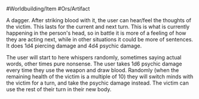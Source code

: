 #Worldbuilding/Item #Ors/Artifact 

A dagger. After striking blood with it, the user can hear/feel the thoughts of the victim. This lasts for the current and next turn. This is what is currently happening in the person's head, so in battle it is more of a feeling of how they are acting next, while in other situations it could be more of sentences. It does 1d4 piercing damage and 4d4 psychic damage. 

The user will start to here whispers randomly, sometimes saying actual words, other times pure nonsense. The user takes 1d6 psychic damage every time they use the weapon and draw blood. Randomly (when the remaining health of the victim is a multiple of 10) they will switch minds with the victim for a turn, and take the psychic damage instead. The victim can use the rest of their turn in their new body. 
